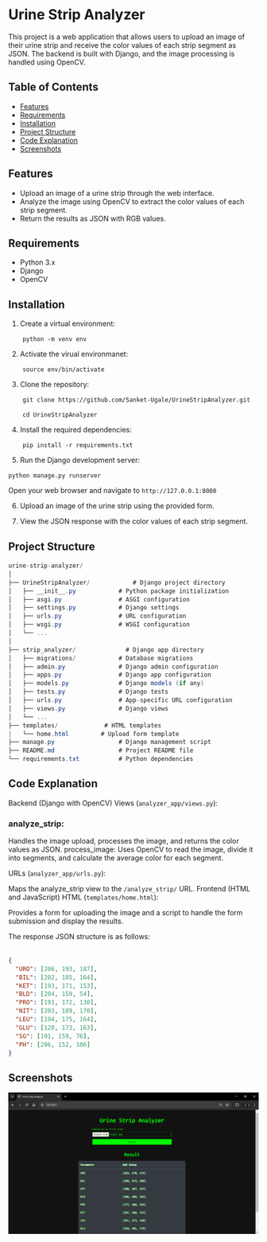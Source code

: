 # Urine Strip Analyzer

This project is a web application that allows users to upload an image of their urine strip and receive the color values of each strip segment as JSON. The backend is built with Django, and the image processing is handled using OpenCV.

## Table of Contents

- [Features](#features)
- [Requirements](#requirements)
- [Installation](#installation)
- [Project Structure](#project-structure)
- [Code Explanation](#code-explanation)
- [Screenshots](#screenshots)

## Features

- Upload an image of a urine strip through the web interface.
- Analyze the image using OpenCV to extract the color values of each strip segment.
- Return the results as JSON with RGB values.

## Requirements

- Python 3.x
- Django
- OpenCV

## Installation

1. Create a virtual environment:
```shell
    python -m venv env
```
2. Activate the virual environmanet:
```shell
    source env/bin/activate
```
3. Clone the repository:
```shell
    git clone https://github.com/Sanket-Ugale/UrineStripAnalyzer.git
```

```shell
    cd UrineStripAnalyzer
```
4. Install the required dependencies:

```shell
    pip install -r requirements.txt
```

5. Run the Django development server:
```shell
python manage.py runserver
```
Open your web browser and navigate to ```http://127.0.0.1:8000```

6. Upload an image of the urine strip using the provided form.

7. View the JSON response with the color values of each strip segment.

## Project Structure

``` csharp
urine-strip-analyzer/
│
├── UrineStripAnalyzer/            # Django project directory
│   ├── __init__.py            # Python package initialization
│   ├── asgi.py                # ASGI configuration
│   ├── settings.py            # Django settings
│   ├── urls.py                # URL configuration
│   ├── wsgi.py                # WSGI configuration
│   └── ...
│
├── strip_analyzer/              # Django app directory
│   ├── migrations/            # Database migrations
│   ├── admin.py               # Django admin configuration
│   ├── apps.py                # Django app configuration
│   ├── models.py              # Django models (if any)
│   ├── tests.py               # Django tests
│   ├── urls.py                # App-specific URL configuration
│   ├── views.py               # Django views
│   └── ...
├── templates/             # HTML templates
|   └── home.html         # Upload form template
├── manage.py                  # Django management script
├── README.md                  # Project README file
└── requirements.txt           # Python dependencies

```

## Code Explanation

Backend (Django with OpenCV) Views (```analyzer_app/views.py```):

### analyze_strip: 
Handles the image upload, processes the image, and returns the color values as JSON.
process_image: Uses OpenCV to read the image, divide it into segments, and calculate the average color for each segment.

URLs (```analyzer_app/urls.py```):

Maps the analyze_strip view to the ```/analyze_strip/``` URL.
Frontend (HTML and JavaScript)
HTML (```templates/home.html```):

Provides a form for uploading the image and a script to handle the form submission and display the results.

The response JSON structure is as follows:

```json

{
  "URO": [206, 193, 187],
  "BIL": [202, 185, 164],
  "KET": [193, 171, 153],
  "BLD": [204, 159, 54],
  "PRO": [191, 172, 130],
  "NIT": [203, 189, 170],
  "LEU": [194, 175, 164],
  "GLU": [128, 173, 163],
  "SG": [191, 159, 76],
  "PH": [206, 152, 106]
}
```

## Screenshots
![alt text](image.png)
